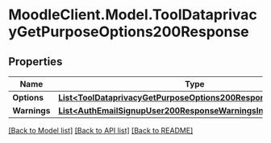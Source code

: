 # MoodleClient.Model.ToolDataprivacyGetPurposeOptions200Response

## Properties

Name | Type | Description | Notes
------------ | ------------- | ------------- | -------------
**Options** | [**List&lt;ToolDataprivacyGetPurposeOptions200ResponseOptionsInner&gt;**](ToolDataprivacyGetPurposeOptions200ResponseOptionsInner.md) |  | 
**Warnings** | [**List&lt;AuthEmailSignupUser200ResponseWarningsInner&gt;**](AuthEmailSignupUser200ResponseWarningsInner.md) |  | [optional] 

[[Back to Model list]](../README.md#documentation-for-models) [[Back to API list]](../README.md#documentation-for-api-endpoints) [[Back to README]](../README.md)

